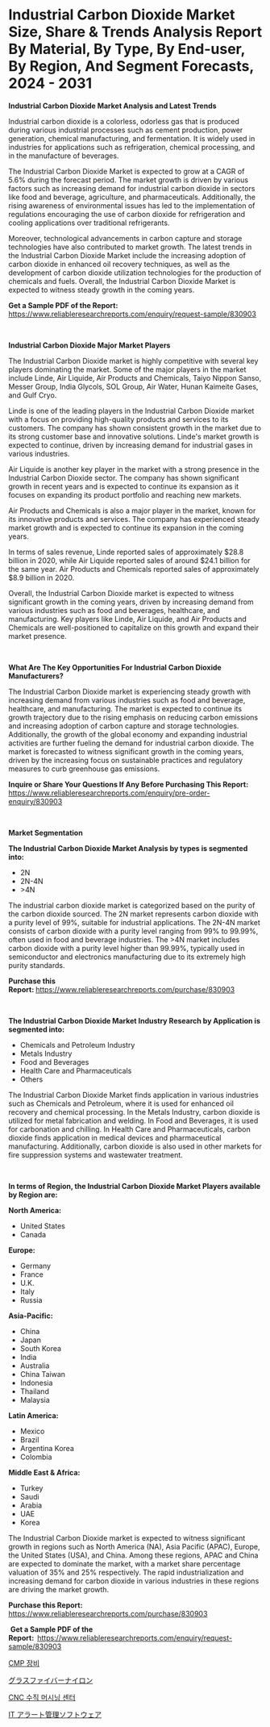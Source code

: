 <p><h1>Industrial Carbon Dioxide Market Size, Share & Trends Analysis Report By Material, By Type, By End-user, By Region, And Segment Forecasts, 2024 - 2031</h1></p><p><strong>Industrial Carbon Dioxide Market Analysis and Latest Trends</strong></p>
<p><p>Industrial carbon dioxide is a colorless, odorless gas that is produced during various industrial processes such as cement production, power generation, chemical manufacturing, and fermentation. It is widely used in industries for applications such as refrigeration, chemical processing, and in the manufacture of beverages.</p><p>The Industrial Carbon Dioxide Market is expected to grow at a CAGR of 5.6% during the forecast period. The market growth is driven by various factors such as increasing demand for industrial carbon dioxide in sectors like food and beverage, agriculture, and pharmaceuticals. Additionally, the rising awareness of environmental issues has led to the implementation of regulations encouraging the use of carbon dioxide for refrigeration and cooling applications over traditional refrigerants.</p><p>Moreover, technological advancements in carbon capture and storage technologies have also contributed to market growth. The latest trends in the Industrial Carbon Dioxide Market include the increasing adoption of carbon dioxide in enhanced oil recovery techniques, as well as the development of carbon dioxide utilization technologies for the production of chemicals and fuels. Overall, the Industrial Carbon Dioxide Market is expected to witness steady growth in the coming years.</p></p>
<p><strong>Get a Sample PDF of the Report:&nbsp;</strong> <a href="https://www.reliableresearchreports.com/enquiry/request-sample/830903">https://www.reliableresearchreports.com/enquiry/request-sample/830903</a></p>
<p>&nbsp;</p>
<p><strong>Industrial Carbon Dioxide Major Market Players</strong></p>
<p><p>The Industrial Carbon Dioxide market is highly competitive with several key players dominating the market. Some of the major players in the market include Linde, Air Liquide, Air Products and Chemicals, Taiyo Nippon Sanso, Messer Group, India Glycols, SOL Group, Air Water, Hunan Kaimeite Gases, and Gulf Cryo.</p><p>Linde is one of the leading players in the Industrial Carbon Dioxide market with a focus on providing high-quality products and services to its customers. The company has shown consistent growth in the market due to its strong customer base and innovative solutions. Linde's market growth is expected to continue, driven by increasing demand for industrial gases in various industries.</p><p>Air Liquide is another key player in the market with a strong presence in the Industrial Carbon Dioxide sector. The company has shown significant growth in recent years and is expected to continue its expansion as it focuses on expanding its product portfolio and reaching new markets.</p><p>Air Products and Chemicals is also a major player in the market, known for its innovative products and services. The company has experienced steady market growth and is expected to continue its expansion in the coming years.</p><p>In terms of sales revenue, Linde reported sales of approximately $28.8 billion in 2020, while Air Liquide reported sales of around $24.1 billion for the same year. Air Products and Chemicals reported sales of approximately $8.9 billion in 2020.</p><p>Overall, the Industrial Carbon Dioxide market is expected to witness significant growth in the coming years, driven by increasing demand from various industries such as food and beverages, healthcare, and manufacturing. Key players like Linde, Air Liquide, and Air Products and Chemicals are well-positioned to capitalize on this growth and expand their market presence.</p></p>
<p>&nbsp;</p>
<p><strong>What Are The Key Opportunities For Industrial Carbon Dioxide Manufacturers?</strong></p>
<p><p>The Industrial Carbon Dioxide market is experiencing steady growth with increasing demand from various industries such as food and beverage, healthcare, and manufacturing. The market is expected to continue its growth trajectory due to the rising emphasis on reducing carbon emissions and increasing adoption of carbon capture and storage technologies. Additionally, the growth of the global economy and expanding industrial activities are further fueling the demand for industrial carbon dioxide. The market is forecasted to witness significant growth in the coming years, driven by the increasing focus on sustainable practices and regulatory measures to curb greenhouse gas emissions.</p></p>
<p><strong>Inquire or Share Your Questions If Any Before Purchasing This Report:</strong> <a href="https://www.reliableresearchreports.com/enquiry/pre-order-enquiry/830903">https://www.reliableresearchreports.com/enquiry/pre-order-enquiry/830903</a></p>
<p>&nbsp;</p>
<p><strong>Market Segmentation</strong></p>
<p><strong>The Industrial Carbon Dioxide Market Analysis by types is segmented into:</strong></p>
<p><ul><li>2N</li><li>2N-4N</li><li>>4N</li></ul></p>
<p><p>The industrial carbon dioxide market is categorized based on the purity of the carbon dioxide sourced. The 2N market represents carbon dioxide with a purity level of 99%, suitable for industrial applications. The 2N-4N market consists of carbon dioxide with a purity level ranging from 99% to 99.99%, often used in food and beverage industries. The >4N market includes carbon dioxide with a purity level higher than 99.99%, typically used in semiconductor and electronics manufacturing due to its extremely high purity standards.</p></p>
<p><strong>Purchase this Report:&nbsp;</strong><a href="https://www.reliableresearchreports.com/purchase/830903">https://www.reliableresearchreports.com/purchase/830903</a></p>
<p>&nbsp;</p>
<p><strong>The Industrial Carbon Dioxide Market Industry Research by Application is segmented into:</strong></p>
<p><ul><li>Chemicals and Petroleum Industry</li><li>Metals Industry</li><li>Food and Beverages</li><li>Health Care and Pharmaceuticals</li><li>Others</li></ul></p>
<p><p>The Industrial Carbon Dioxide Market finds application in various industries such as Chemicals and Petroleum, where it is used for enhanced oil recovery and chemical processing. In the Metals Industry, carbon dioxide is utilized for metal fabrication and welding. In Food and Beverages, it is used for carbonation and chilling. In Health Care and Pharmaceuticals, carbon dioxide finds application in medical devices and pharmaceutical manufacturing. Additionally, carbon dioxide is also used in other markets for fire suppression systems and wastewater treatment.</p></p>
<p>&nbsp;</p>
<p><strong>In terms of Region, the Industrial Carbon Dioxide Market Players available by Region are:</strong></p>
<p>
    <p> <strong> North America: </strong>
        <ul>
            <li>United States</li>
            <li>Canada</li>
        </ul>
        </p> 
    <p> <strong> Europe: </strong>
        <ul>
            <li>Germany</li>
            <li>France</li>
            <li>U.K.</li>
            <li>Italy</li>
            <li>Russia</li>
        </ul>
        </p> 
    <p> <strong> Asia-Pacific: </strong>
        <ul>
            <li>China</li>
            <li>Japan</li>
            <li>South Korea</li>
            <li>India</li>
            <li>Australia</li>
            <li>China Taiwan</li>
            <li>Indonesia</li>
            <li>Thailand</li>
            <li>Malaysia</li>
        </ul>
        </p> 
    <p> <strong> Latin America: </strong>
        <ul>
            <li>Mexico</li>
            <li>Brazil</li>
            <li>Argentina Korea</li>
            <li>Colombia</li>
        </ul>
        </p> 
    <p> <strong> Middle East & Africa: </strong>
        <ul>
            <li>Turkey</li>
            <li>Saudi</li>
            <li>Arabia</li>
            <li>UAE</li>
            <li>Korea</li>
        </ul>
    </p>
    </p>
<p><p>The Industrial Carbon Dioxide market is expected to witness significant growth in regions such as North America (NA), Asia Pacific (APAC), Europe, the United States (USA), and China. Among these regions, APAC and China are expected to dominate the market, with a market share percentage valuation of 35% and 25% respectively. The rapid industrialization and increasing demand for carbon dioxide in various industries in these regions are driving the market growth.</p></p>
<p><strong>Purchase this Report: </strong><a href="https://www.reliableresearchreports.com/purchase/830903">https://www.reliableresearchreports.com/purchase/830903</a></p>
<p>&nbsp;<strong>Get a Sample PDF of the Report:&nbsp;&nbsp;</strong><a href="https://www.reliableresearchreports.com/enquiry/request-sample/830903">https://www.reliableresearchreports.com/enquiry/request-sample/830903</a></p>
<p><strong></strong></p>
<p><p><a href="https://medium.com/@demarcuskuhlman/cmp-%EC%9E%A5%EB%B9%84-%EC%8B%9C%EC%9E%A5-%EA%B7%9C%EB%AA%A8-%EB%B0%8F-%EC%8B%9C%EC%9E%A5-%EB%8F%99%ED%96%A5-%EC%99%84%EB%B2%BD%ED%95%9C-%EC%82%B0%EC%97%85-%EA%B0%9C%EC%9A%94-2024%EB%85%84%EB%B6%80%ED%84%B0-2031%EB%85%84%EA%B9%8C%EC%A7%80-0fc76b3ff4d4">CMP 장비</a></p><p><a href="https://medium.com/@santosuigrtley997836/%E3%82%AC%E3%83%A9%E3%82%B9%E7%B9%8A%E7%B6%AD%E3%83%8A%E3%82%A4%E3%83%AD%E3%83%B3%E5%B8%82%E5%A0%B4%E3%81%AE%E3%82%A4%E3%83%B3%E3%82%B5%E3%82%A4%E3%83%88-%E5%B8%82%E5%A0%B4%E3%81%AE%E3%83%88%E3%83%AC%E3%83%B3%E3%83%89-%E6%88%90%E9%95%B7-2024%E5%B9%B4%E3%81%8B%E3%82%892031%E5%B9%B4%E3%81%AE%E4%BA%88%E6%B8%AC-a17e7a644734">グラスファイバーナイロン</a></p><p><a href="https://medium.com/@demarcuskuhlman/cnc-%EC%88%98%EC%A7%81-%EA%B0%80%EA%B3%B5-%EC%84%BC%ED%84%B0-%EC%8B%9C%EC%9E%A5-%EC%8B%9C%EC%9E%A5-cagr-%EC%8B%9C%EC%9E%A5-%EB%8F%99%ED%96%A5-%EB%B0%8F-%EC%84%B1%EC%9E%A5-%EC%A0%84%EB%9E%B5%EC%97%90-%EB%8C%80%ED%95%9C-%ED%86%B5%EC%B0%B0%EB%A0%A5-20a6efd25c18">CNC 수직 머시닝 센터</a></p><p><a href="https://medium.com/@evans21bill/it%E3%82%A2%E3%83%A9%E3%83%BC%E3%83%88%E7%AE%A1%E7%90%86%E3%82%BD%E3%83%95%E3%83%88%E3%82%A6%E3%82%A7%E3%82%A2%E5%B8%82%E5%A0%B4-%E3%82%BF%E3%82%A4%E3%83%97-%E3%82%A2%E3%83%97%E3%83%AA%E3%82%B1%E3%83%BC%E3%82%B7%E3%83%A7%E3%83%B3-%E5%9C%B0%E7%90%86%E3%81%AB%E3%82%88%E3%82%8B%E5%8C%85%E6%8B%AC%E7%9A%84%E8%A9%95%E4%BE%A1-b1325c72341d">IT アラート管理ソフトウェア</a></p></p>